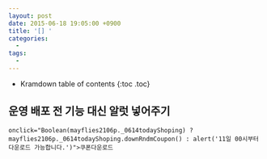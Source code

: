 ```yaml
---
layout: post
date: 2015-06-18 19:05:00 +0900
title: '[] '
categories:
  -
tags:
  -
---
```


* Kramdown table of contents
{:toc .toc}

## 운영 배포 전 기능 대신 알럿 넣어주기
```
onclick="Boolean(mayflies2106p._0614todayShoping) ? mayflies2106p._0614todayShoping.downRndmCoupon() : alert('11일 00시부터 다운로드 가능합니다.')">쿠폰다운로드
```
